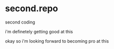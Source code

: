 # second.repo
second coding

i'm definetely getting good at this

okay so i'm looking forward to becoming pro at this

